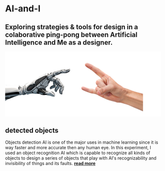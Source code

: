 # AI-and-I
## Exploring strategies &amp; tools for design in a colaborative ping-pong between Artificial Intelligence and Me as a designer.

![ai and i](img/robot-metal-hand.jpg)


## detected objects
Objects detection AI is one of the major uses in machine learning since it is way faster and more accurate then any human eye. In this experiment, I used an object recognition AI which is capable to recognize all kinds of objects to design a series of objects that play with AI's recognizability and invisibility of things and its faults. [**read more**](detected-objects/README.md)  
